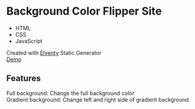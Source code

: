 # Background Color Flipper Site

- HTML
- CSS
- JavaScript

Created with [Elventy](http://github.com) Static Generator
<br>
[Demo](https://confident-mcclintock-bfbdc3.netlify.app/)

## Features
Full background: Change the full background color  
Gradient background: Change left and right side of gradient background
